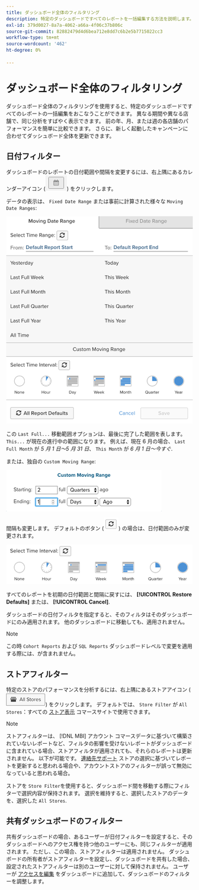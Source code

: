 ```yaml
---
title: ダッシュボード全体のフィルタリング
description: 特定のダッシュボードですべてのレポートを一括編集する方法を説明します。
exl-id: 379d0027-8a7a-4062-a66a-4f06c37b806c
source-git-commit: 82882479d4d6bea712e8dd7c6b2e5b7715022cc3
workflow-type: tm+mt
source-wordcount: '462'
ht-degree: 0%

---
```


# ダッシュボード全体のフィルタリング

ダッシュボード全体のフィルタリングを使用すると、特定のダッシュボードですべてのレポートの一括編集をおこなうことができます。 異なる期間や異なる店舗で、同じ分析をすばやく表示できます。 前の年、月、または週の各店舗のパフォーマンスを簡単に比較できます。 さらに、新しく起動したキャンペーンに合わせてダッシュボード全体を更新できます。

## 日付フィルター

ダッシュボードのレポートの日付範囲や間隔を変更するには、右上隅にあるカレンダーアイコン (![カレンダー](../../assets/calendar-button.png)) をクリックします。

データの表示は、 `Fixed Date Range` または事前に計算された様々な `Moving Date Ranges`:

![日付範囲の移動](../../assets/moving_date_ranges.png)

この `Last Full...` 移動範囲オプションは、最後に完了した範囲を表します。 `This...` が現在の進行中の範囲になります。 例えば、現在 6 月の場合、 `Last Full Month` が _5 月 1 日～5 月 31 日_、 `This Month` が _6 月 1 日～今すぐ_.

または、独自の `Custom Moving Range`\:

![カスタム移動範囲](../../assets/custom-moving-range.png)

間隔も変更します。 デフォルトのボタン (![時間間隔のデフォルト](../../assets/time_interval_default.png)) の場合は、日付範囲のみが変更されます。

![時間間隔](../../assets/time_interval.png)

すべてのレポートを初期の日付範囲と間隔に戻すには、 **[!UICONTROL Restore Defaults]** または、 **[!UICONTROL Cancel]**.

ダッシュボードの日付フィルタを指定すると、そのフィルタはそのダッシュボードにのみ適用されます。 他のダッシュボードに移動しても、適用されません。

>[!NOTE]
>
>この時 `Cohort Reports` および `SQL Reports` ダッシュボードレベルで変更を適用する際には、が含まれません。

## ストアフィルター

特定のストアのパフォーマンスを分析するには、右上隅にあるストアアイコン (![ストアフィルター](../../assets/store-filter.png)) をクリックします。 デフォルトでは、 `Store Filter` が `All Stores`：すべての [ストア表示](https://experienceleague.adobe.com/docs/commerce-admin/stores-sales/site-store/store-views.html) コマースサイトで使用できます。

>[!NOTE]
>
>ストアフィルターは、 [!DNL MBI] アカウント コマースデータに基づいて構築されていないレポートなど、フィルタの影響を受けないレポートがダッシュボードに含まれている場合、ストアフィルタが適用されても、それらのレポートは更新されません。 以下が可能です。 [連絡先サポート](../../guide-overview.md) ストアの選択に基づいてレポートを更新すると思われる場合や、アカウントストアのフィルターが誤って無効になっていると思われる場合。

ストアを `Store Filter`を使用すると、ダッシュボード間を移動する際にフィルターで選択内容が保持されます。 選択を維持すると、選択したストアのデータを、選択した `All Stores`.

## 共有ダッシュボードのフィルター

共有ダッシュボードの場合、あるユーザーが日付フィルターを設定すると、そのダッシュボードへのアクセス権を持つ他のユーザーにも、同じフィルターが適用されます。 ただし、この場合、ストアフィルターは適用されません。 ダッシュボードの所有者がストアフィルターを設定し、ダッシュボードを共有した場合、設定されたストアフィルターは別のユーザーに対して保持されません。 ユーザーが [アクセスを編集](../../data-user/dashboards/share-dashboard-with-users.md) をダッシュボードに追加して、ダッシュボードのフィルターを調整します。
